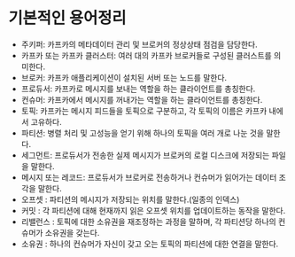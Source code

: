 # 기본적인 용어정리 

* 주키퍼: 카프카의 메타데이터 관리 및 브로커의 정상상태 점검을 담당한다.
* 카프카 또는 카프카 클러스터: 여러 대의 카프카 브로커들로 구성된 클러스트를 의미한다.
* 브로커: 카프카 애플리케이션이 설치된 서버 또는 노드를 말한다.
* 프로듀서: 카프카로 메시지를 보내는 역할을 하는 클라이언트를 총칭한다.
* 컨슈머: 카프카에서 메시지를 꺼내가는 역할을 하는 클라이언트를 총칭한다.
* 토픽: 카프카는 메시지 피드들을 토픽으로 구분하고, 각 토픽의 이름은 카프카 내에서 고유하다.
* 파티션: 병렬 처리 및 고성능을 얻기 위해 하나의 토픽을 여러 개로 나눈 것을 말한다.
* 세그먼트: 프로듀서가 전송한 실제 메시지가 브로커의 로컬 디스크에 저장되는 파일을 말한다.
* 메시지 또는 레코드: 프로듀서가 브로커로 전송하거나 컨슈머가 읽어가는 데이터 조각을 말한다.
* 오프셋 : 파티션의 메시지가 저장되는 위치를 말한다.(일종의 인덱스)
* 커밋 : 각 파티션에 대해 현재까지 읽은 오프셋 위치를 업데이트하는 동작을 말한다.   
* 리밸런스 : 토픽에 대한 소유권을 재조정하는 과정을 말하며, 각 파티션당 하나의 컨슈머가 소유권을 갖는다.    
* 소유권 : 하나의 컨슈머가 자신이 갖고 오는 토픽의 파티션에 대한 연결을 말한다.       


